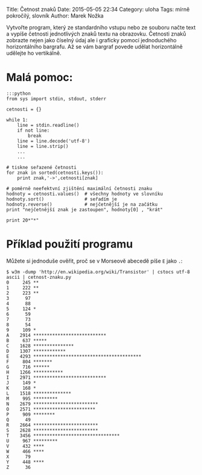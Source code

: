 Title: Četnost znaků
Date: 2015-05-05 22:34
Category: uloha
Tags: mírně pokročilý, slovník
Author: Marek Nožka



Vytvořte program, který ze standardního vstupu nebo ze souboru načte text a
vypíše četnosti jednotlivých znaků textu na obrazovku. Četnosti znaků zobrazte
nejen jako číselný údaj ale i graficky pomocí jednoduchého horizontálního
bargrafu. Až se vám bargraf povede udělat horizontálně udělejte ho vertikálně.

Malá pomoc:
==============

    :::python
    from sys import stdin, stdout, stderr

    cetnosti = {}

    while 1:
        line = stdin.readline()
        if not line:
            break
        line = line.decode('utf-8')
        line = line.strip()
        ...
        ...

    # tiskne seřazené četnosti
    for znak in sorted(cetnosti.keys()):
        print znak,'->',cetnosti[znak]

    # poměrně neefektvní zjištění maximální četnosti znaku
    hodnoty = cetnosti.values()  # všechny hodnoty ve slovníku
    hodnoty.sort()               # seřadím je
    hodnoty.reverse()            # nejčetnější je na začátku
    print "nejčetnější znak je zastoupen", hodnoty[0] , "krát"

    print 20*"*"


Příklad použití programu
==========================

Můžete si jednoduše ověřit, proč se v Morseově abecedě píše `E` jako `.`:

    $ w3m -dump 'http://en.wikipedia.org/wiki/Transistor' | cstocs utf-8 ascii | cetnost-znaku.py
    0     245 **
    1     222 **
    2     223 **
    3      97 
    4      88 
    5     124 *
    6      59 
    7      73 
    8      54 
    9     109 *
    A    2914 ***************************
    B     637 *****
    C    1628 ***************
    D    1307 ************
    E    4293 ****************************************
    F     804 *******
    G     716 ******
    H    1266 ***********
    I    2971 ***************************
    J     149 *
    K     168 *
    L    1518 **************
    M     995 *********
    N    2679 ************************
    O    2571 ***********************
    P     909 ********
    Q      49 
    R    2664 ************************
    S    2628 ************************
    T    3456 ********************************
    U     967 *********
    V     432 ****
    W     466 ****
    X      79 
    Y     448 ****
    Z      36 
